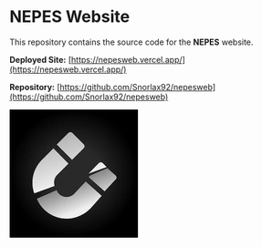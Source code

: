 # NEPES Website

This repository contains the source code for the **NEPES** website.

**Deployed Site:** [https://nepesweb.vercel.app/](https://nepesweb.vercel.app/)

**Repository:** [https://github.com/Snorlax92/nepesweb](https://github.com/Snorlax92/nepesweb)

![Logo](https://raw.githubusercontent.com/Snorlax92/nepesweb/main/src/logo.jpg)
